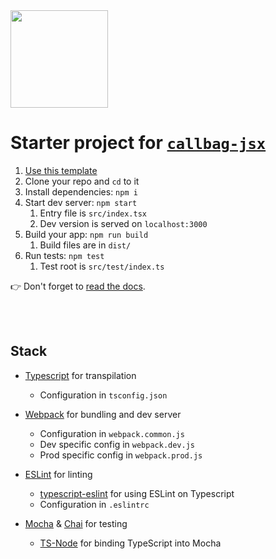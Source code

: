 <img width="156px" src="https://raw.githubusercontent.com/loreanvictor/callbag-jsx/2dce75006b1046ae28edfb8f4ba4af164b167f56/docs/assets/callbag-jsx.svg"/>

# Starter project for [`callbag-jsx`](https://github.com/loreanvictor/callbag-jsx)

1. [Use this template](https://github.com/loreanvictor/callbag-jsx-starter-ts/generate)
1. Clone your repo and `cd` to it
1. Install dependencies: `npm i`
1. Start dev server: `npm start`
    1. Entry file is `src/index.tsx`
    1. Dev version is served on `localhost:3000`
1. Build your app: `npm run build`
    1. Build files are in `dist/`
1. Run tests: `npm test`
    1. Test root is `src/test/index.ts`

👉 Don't forget to [read the docs](https://loreanvictor.github.io/callbag-jsx/).

<br><br>

## Stack

- [Typescript](https://www.typescriptlang.org/) for transpilation
  - Configuration in `tsconfig.json`

- [Webpack](https://webpack.js.org) for bundling and dev server
  - Configuration in `webpack.common.js`
  - Dev specific config in `webpack.dev.js`
  - Prod specific config in `webpack.prod.js`

- [ESLint](https://eslint.org) for linting
  - [typescript-eslint](https://github.com/typescript-eslint/typescript-eslint) for using ESLint on Typescript
  - Configuration in `.eslintrc`

- [Mocha](https://mochajs.org/#configuring-mocha-nodejs) & [Chai](https://www.chaijs.com) for testing
  - [TS-Node](https://github.com/TypeStrong/ts-node) for binding TypeScript into Mocha
